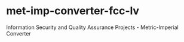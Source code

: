 # met-imp-converter-fcc-lv
Information Security and Quality Assurance Projects - Metric-Imperial Converter
